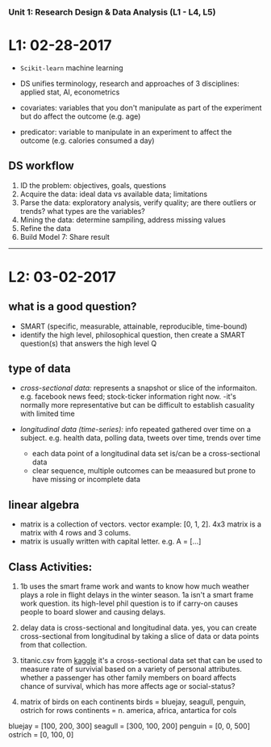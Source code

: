 ### Unit 1: Research Design & Data Analysis	(L1 - L4, L5)

# L1: 02-28-2017

- `Scikit-learn` machine learning
- DS unifies terminology, research and approaches of 3 disciplines: applied stat, AI, econometrics

- covariates: variables that you don't manipulate as part of the experiment but do affect the outcome (e.g. age)
- predicator: variable to manipulate in an experiment to affect the outcome (e.g. calories consumed a day)

## DS workflow

1. ID the problem: objectives, goals, questions 
2. Acquire the data: ideal data vs available data; limitations
3. Parse the data: exploratory analysis, verify quality; are there outliers or trends? what types are the variables?
4. Mining the data: determine sampiling, address missing values
5. Refine the data
6. Build Model
7: Share result

---

# L2: 03-02-2017

## what is a good question?

- SMART (specific, measurable, attainable, reproducible, time-bound)
- identify the high level, philosophical question, then create a SMART question(s) that answers the high level Q

## type of data

- *cross-sectional data:* represents a snapshot or slice of the informaiton. e.g. facebook news feed; stock-ticker information right now. 
	-it's normally more representative but can be difficult to establish casuality with limited time

- *longitudinal data (time-series):* info repeated gathered over time on a subject. e.g. health data, polling data, tweets over time, trends over time 
	- each data point of a longitudinal data set is/can be a cross-sectional data
	- clear sequence, multiple outcomes can be meaasured but prone to have missing or incomplete data

## linear algebra

- matrix is a collection of vectors. vector example: [0, 1, 2]. 4x3 matrix is a matrix with 4 rows and 3 colums.
- matrix is usually written with capital letter. e.g. A = [...]

## Class Activities:

1. 1b uses the smart frame work and wants to know how much weather plays a role in flight delays in the winter season. 1a isn't a smart frame work question. its high-level phil question is to if carry-on causes people to board slower and causing delays.

2. delay data is cross-sectional and longitudinal data. yes, you can create cross-sectional from longitudinal by taking a slice of data or data points from that collection.

3. titanic.csv from [kaggle](https://www.kaggle.com/c/titanic/data)
it's a cross-sectional data set that can be used to measure rate of survivial based on a variety of personal attributes. whether a passenger has other family members on board affects chance of survival, which has more affects age or social-status?

4. matrix of birds on each continents
birds = bluejay, seagull, penguin, ostrich for rows
continents = n. america, africa, antartica for cols

bluejay = [100, 200, 300]
seagull = [300, 100, 200]
penguin = [0, 0, 500]
ostrich = [0, 100, 0]


